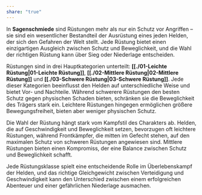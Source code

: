 ```yaml
---
share: "true"
---
```

In **Sagenschmiede** sind Rüstungen mehr als nur ein Schutz vor Angriffen – sie sind ein wesentlicher Bestandteil der Ausrüstung eines jeden Helden, der sich den Gefahren der Welt stellt. Jede Rüstung bietet einen einzigartigen Ausgleich zwischen Schutz und Beweglichkeit, und die Wahl der richtigen Rüstung kann über Sieg oder Niederlage entscheiden.  
  
Rüstungen sind in drei Hauptkategorien unterteilt: **[[./01-Leichte Rüstung|01-Leichte Rüstung]]**, **[[./02-Mittlere Rüstung|02-Mittlere Rüstung]]** und **[[./03-Schwere Rüstung|03-Schwere Rüstung]]**. Jede dieser Kategorien beeinflusst den Helden auf unterschiedliche Weise und bietet Vor- und Nachteile. Während schwerere Rüstungen den besten Schutz gegen physischen Schaden bieten, schränken sie die Beweglichkeit des Trägers stark ein. Leichtere Rüstungen hingegen ermöglichen größere Bewegungsfreiheit, bieten aber weniger physischen Schutz.  
  
Die Wahl der Rüstung hängt stark vom Kampfstil des Charakters ab. Helden, die auf Geschwindigkeit und Beweglichkeit setzen, bevorzugen oft leichtere Rüstungen, während Frontkämpfer, die mitten im Gefecht stehen, auf den maximalen Schutz von schweren Rüstungen angewiesen sind. Mittlere Rüstungen bieten einen Kompromiss, der eine Balance zwischen Schutz und Beweglichkeit schafft.  
  
Jede Rüstungsklasse spielt eine entscheidende Rolle im Überlebenskampf der Helden, und das richtige Gleichgewicht zwischen Verteidigung und Geschwindigkeit kann den Unterschied zwischen einem erfolgreichen Abenteuer und einer gefährlichen Niederlage ausmachen.